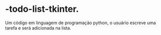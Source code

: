 # -todo-list-tkinter.
Um código em linguagem de programação python, o usuário  escreve uma tarefa e será adicionada na lista.
